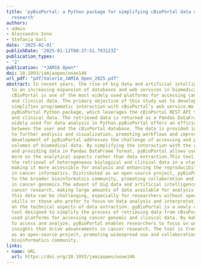 ```yaml
---
title: 'pyBioPortal: a Python package for simplifying cBioPortal data access in cancer
  research'
authors:
- admin
- Alessandro Inno
- Stefania Gori
date: '2025-02-01'
publishDate: '2025-01-12T08:37:51.793123Z'
publication_types:
- '2'
publication: '*JAMIA Open*'
doi: 10.1093/jamiaopen/ooae146
url_pdf: "pdf/Valerio_JAMIA_Open_2025.pdf"
abstract: In recent years, the rise of big data and artificial intelligence has led
  to an increasing expansion of databases and web services in biomedical research.
  cBioPortal is one of the most widely used platforms for accessing cancer genomic
  and clinical data. The primary objective of this study was to develop a tool that
  simplifies programmatic interaction with cBioPortal’s web service.We developed the
  pyBioPortal Python package, which leverages the cBioPortal REST API to access genomic
  and clinical data. The retrieved data is returned as a Pandas DataFrame, a format
  widely used for data analysis in Python.pyBioPortal offers an efficient interface
  between the user and the cBioPortal database. The data is provided in formats conducive
  to further analysis and visualization, promoting workflows and improving reproducibility.The
  development of pyBioPortal addresses the challenge of accessing and processing large
  volumes of biomedical data. By simplifying the interaction with the cBioPortal API
  and providing data in Pandas DataFrame format, pyBioPortal allows users to focus
  more on the analytical aspects rather than data extraction.This tool facilitates
  the retrieval of heterogeneous biological and clinical data in a standardized format,
  making it more accessible for analysis and enhancing the reproducibility of results
  in cancer informatics. Distributed as an open-source project, pyBioPortal is available
  to the broader bioinformatics community, promoting collaboration and advancing research
  in cancer genomics.The advent of big data and artificial intelligence has revolutionized
  cancer research, making large amounts of data available for analysis. However, accessing
  this data can be challenging, especially for researchers without specific programming
  skills or those who prefer to focus on data analysis and interpretation rather than
  on the technical aspects of data extraction. pyBioPortal is a newly developed Python
  tool designed to simplify the process of retrieving data from cBioPortal, a widely
  used platforms for accessing cancer genomic and clinical data. By making data easier
  to access and analyze, pyBioPortal enables researchers to focus on uncovering new
  insights that drive advancements in cancer research. The tool is freely available
  as an open-source project, promoting widespread use and collaboration within the
  bioinformatics community.
links:
- name: URL
  url: https://doi.org/10.1093/jamiaopen/ooae146
---
```

